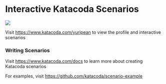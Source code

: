 # Interactive Katacoda Scenarios

[![](http://shields.katacoda.com/katacoda/yuripean/count.svg)](https://www.katacoda.com/yuripean "Get your profile on Katacoda.com")

Visit https://www.katacoda.com/yuripean to view the profile and interactive scenarios

### Writing Scenarios
Visit https://www.katacoda.com/docs to learn more about creating Katacoda scenarios

For examples, visit https://github.com/katacoda/scenario-example
